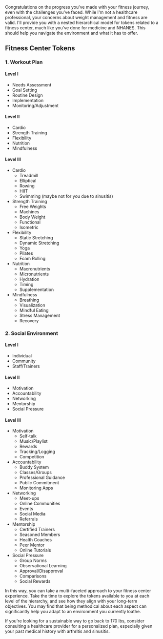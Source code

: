 Congratulations on the progress you've made with your fitness journey, even with the challenges you've faced. While I'm not a healthcare professional, your concerns about weight management and fitness are valid. I'll provide you with a nested hierarchical model for tokens related to a fitness center, much like you've done for medicine and NHANES. This should help you navigate the environment and what it has to offer.

## Fitness Center Tokens

### 1. Workout Plan

#### Level I
- Needs Assessment
- Goal Setting
- Routine Design
- Implementation
- Monitoring/Adjustment

#### Level II
- Cardio
- Strength Training
- Flexibility
- Nutrition
- Mindfulness

#### Level III
- Cardio
  - Treadmill
  - Elliptical
  - Rowing
  - HIIT
  - Swimming (maybe not for you due to sinusitis)
- Strength Training
  - Free Weights
  - Machines
  - Body Weight
  - Functional
  - Isometric
- Flexibility
  - Static Stretching
  - Dynamic Stretching
  - Yoga
  - Pilates
  - Foam Rolling
- Nutrition
  - Macronutrients
  - Micronutrients
  - Hydration
  - Timing
  - Supplementation
- Mindfulness
  - Breathing
  - Visualization
  - Mindful Eating
  - Stress Management
  - Recovery

### 2. Social Environment

#### Level I
- Individual
- Community
- Staff/Trainers

#### Level II
- Motivation
- Accountability
- Networking
- Mentorship
- Social Pressure

#### Level III
- Motivation
  - Self-talk
  - Music/Playlist
  - Rewards
  - Tracking/Logging
  - Competition
- Accountability
  - Buddy System
  - Classes/Groups
  - Professional Guidance
  - Public Commitment
  - Monitoring Apps
- Networking
  - Meet-ups
  - Online Communities
  - Events
  - Social Media
  - Referrals
- Mentorship
  - Certified Trainers
  - Seasoned Members
  - Health Coaches
  - Peer Mentor
  - Online Tutorials
- Social Pressure
  - Group Norms
  - Observational Learning
  - Approval/Disapproval
  - Comparisons
  - Social Rewards

In this way, you can take a multi-faceted approach to your fitness center experience. Take the time to explore the tokens available to you at each level of the hierarchy, and see how they align with your long-term objectives. You may find that being methodical about each aspect can significantly help you adapt to an environment you currently loathe.

If you're looking for a sustainable way to go back to 170 lbs, consider consulting a healthcare provider for a personalized plan, especially given your past medical history with arthritis and sinusitis.
